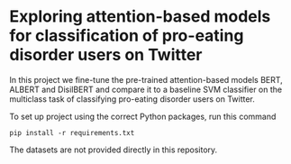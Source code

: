 # Exploring attention-based models for classification of pro-eating disorder users on Twitter

In this project we fine-tune the pre-trained attention-based models BERT, ALBERT and DisilBERT and compare it to a baseline SVM classifier on the multiclass task of classifying pro-eating disorder users on Twitter.

To set up project using the correct Python packages, run this command

```
pip install -r requirements.txt
```

The datasets are not provided directly in this repository.
